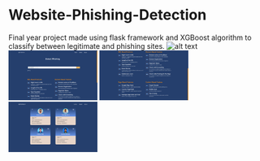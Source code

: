 # Website-Phishing-Detection
Final year project made using flask framework and XGBoost algorithm to classify between legitimate and phishing sites.
![alt text](http://url/to/home.png)
<img width="175px" src="detect.png"/>
<img width="175px" src="features.png"/>
<img width="175px" src="about.png"/>
